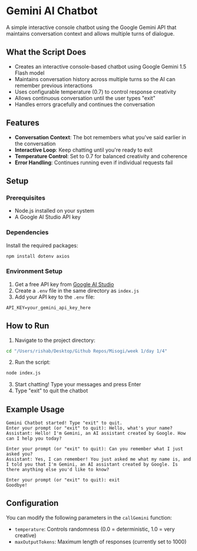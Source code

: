 # Gemini AI Chatbot

A simple interactive console chatbot using the Google Gemini API that maintains conversation context and allows multiple turns of dialogue.

## What the Script Does

-   Creates an interactive console-based chatbot using Google Gemini 1.5 Flash model
-   Maintains conversation history across multiple turns so the AI can remember previous interactions
-   Uses configurable temperature (0.7) to control response creativity
-   Allows continuous conversation until the user types "exit"
-   Handles errors gracefully and continues the conversation

## Features

-   **Conversation Context**: The bot remembers what you've said earlier in the conversation
-   **Interactive Loop**: Keep chatting until you're ready to exit
-   **Temperature Control**: Set to 0.7 for balanced creativity and coherence
-   **Error Handling**: Continues running even if individual requests fail

## Setup

### Prerequisites

-   Node.js installed on your system
-   A Google AI Studio API key

### Dependencies

Install the required packages:

```bash
npm install dotenv axios
```

### Environment Setup

1. Get a free API key from [Google AI Studio](https://makersuite.google.com/app/apikey)
2. Create a `.env` file in the same directory as `index.js`
3. Add your API key to the `.env` file:

```
API_KEY=your_gemini_api_key_here
```

## How to Run

1. Navigate to the project directory:

```bash
cd "/Users/rishab/Desktop/Github Repos/Misogi/week 1/day 1/4"
```

2. Run the script:

```bash
node index.js
```

3. Start chatting! Type your messages and press Enter
4. Type "exit" to quit the chatbot

## Example Usage

```
Gemini Chatbot started! Type "exit" to quit.
Enter your prompt (or "exit" to quit): Hello, what's your name?
Assistant: Hello! I'm Gemini, an AI assistant created by Google. How can I help you today?

Enter your prompt (or "exit" to quit): Can you remember what I just asked you?
Assistant: Yes, I can remember! You just asked me what my name is, and I told you that I'm Gemini, an AI assistant created by Google. Is there anything else you'd like to know?

Enter your prompt (or "exit" to quit): exit
Goodbye!
```

## Configuration

You can modify the following parameters in the `callGemini` function:

-   `temperature`: Controls randomness (0.0 = deterministic, 1.0 = very creative)
-   `maxOutputTokens`: Maximum length of responses (currently set to 1000)
